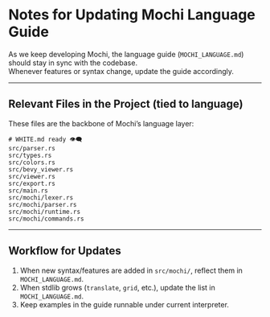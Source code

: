 # Notes for Updating Mochi Language Guide

As we keep developing Mochi, the language guide (`MOCHI_LANGUAGE.md`) should stay in sync with the codebase.  
Whenever features or syntax change, update the guide accordingly.

---

## Relevant Files in the Project (tied to language)
These files are the backbone of Mochi’s language layer:

```
# WHITE.md ready 👁️‍🗨️
src/parser.rs
src/types.rs
src/colors.rs
src/bevy_viewer.rs
src/viewer.rs
src/export.rs
src/main.rs
src/mochi/lexer.rs
src/mochi/parser.rs
src/mochi/runtime.rs
src/mochi/commands.rs
```
---

## Workflow for Updates
1. When new syntax/features are added in `src/mochi/`, reflect them in `MOCHI_LANGUAGE.md`.
2. When stdlib grows (`translate`, `grid`, etc.), update the list in `MOCHI_LANGUAGE.md`.
3. Keep examples in the guide runnable under current interpreter.



